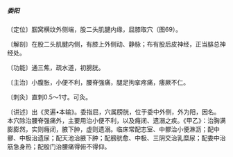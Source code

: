 ##### 委阳

〔定位〕腘窝横纹外侧端，股二头肌腱内缘，屈膝取穴（图69）。

〔解剖〕在股二头肌腱内侧，有膝上外侧动、静脉；布有股后皮神经，正当腓总神经处。

〔功能〕通三焦，疏水道，初膀胱。

〔主治〕小腹胀，小便不利，腰脊强痛，腿足拘挛疼痛，痿厥不仁。

〔刺灸〕直刺0.5〜1寸。可灸。   

〔讲述〕出《灵遍•本输》。委指屈，穴属膀胱，位于委中外侧，外为阳，因名。本穴除治腰脊强痛外，主要用治小便不利，以及癃闭、遗溺之疾。《甲乙》：治胸满膨膨然，实则癃闭，腋下肿，虚则遗溺。临床常配志室、中髎治小便淋沥；配中髎、中极治遗尿；配天池治腋下肿；配膀胱愈、中极、三阴交治乳糜尿；配委中治筋急身热；配殷门治腰痛得俯不得仰。    
